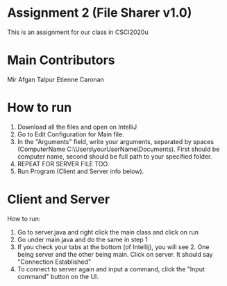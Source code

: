 # Assignment 2 (File Sharer v1.0)
This is an assignment for our class in CSCI2020u

# Main Contributors
Mir Afgan Talpur
Etienne Caronan

# How to run
1. Download all the files and open on IntelliJ
2. Go to Edit Configuration for Main file.
3. In the "Arguments" field, write your arguments, separated by spaces (ComputerName C:\Users\yourUserName\Documents). First should be computer name, second should be full path to your specified folder.
4. REPEAT FOR SERVER FILE TOO.
5. Run Program (Client and Server info below).

# Client and Server
How to run:
1. Go to server.java and right click the main class and click on run
2. Go under main.java and do the same in step 1
3. If you check your tabs at the bottom (of Intellij), you will see 2. One being server and the other being main. 
Click on server. It should say "Connection Established"
4. To connect to server again and input a command, click the "Input command" button on the UI.
